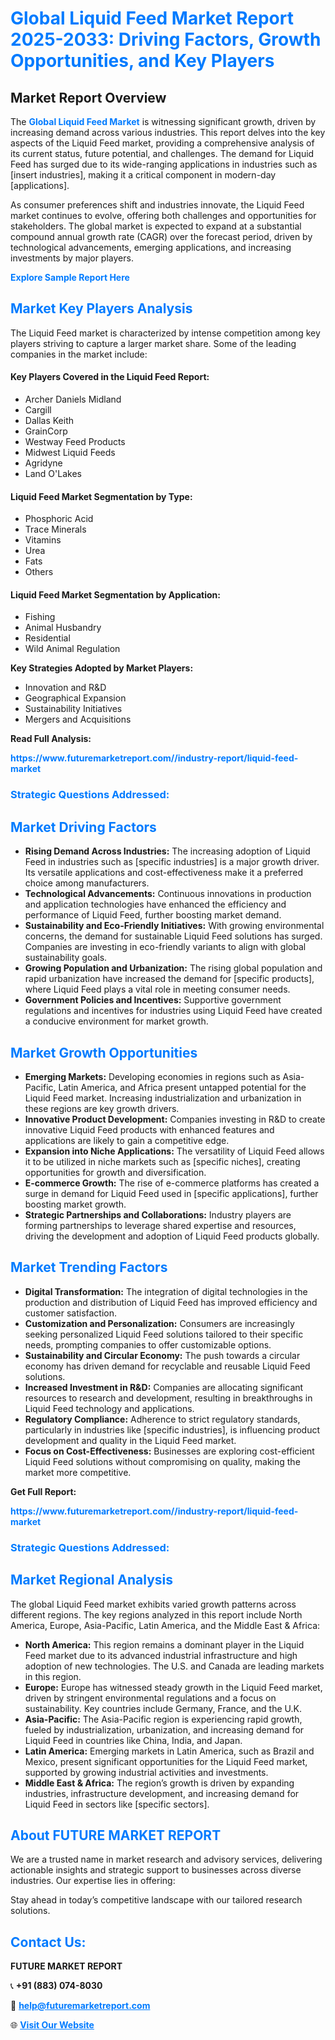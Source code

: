 <h1 style="color: #007BFF;">Global Liquid Feed Market Report 2025-2033: Driving Factors, Growth Opportunities, and Key Players</h1>

<section id="overview">
<h2>Market Report Overview</h2>
<p>The <a href="https://www.futuremarketreport.com//industry-report/liquid-feed-market" style="color: #007BFF; text-decoration: none;"><strong>Global Liquid Feed Market</strong></a> is witnessing significant growth, driven by increasing demand across various industries. This report delves into the key aspects of the Liquid Feed market, providing a comprehensive analysis of its current status, future potential, and challenges. The demand for Liquid Feed has surged due to its wide-ranging applications in industries such as [insert industries], making it a critical component in modern-day [applications].</p>
<p>As consumer preferences shift and industries innovate, the Liquid Feed market continues to evolve, offering both challenges and opportunities for stakeholders. The global market is expected to expand at a substantial compound annual growth rate (CAGR) over the forecast period, driven by technological advancements, emerging applications, and increasing investments by major players.</p>
</section>

<section id="overview">
<p><a href="https://www.futuremarketreport.com//request-sample/reportId=63603" style="color: #007BFF; text-decoration: none;"><strong>Explore Sample Report Here</strong></a></p>
</section>

<section id="key-players">
<h2 style="color: #007BFF;">Market Key Players Analysis</h2>
<p>The Liquid Feed market is characterized by intense competition among key players striving to capture a larger market share. Some of the leading companies in the market include:</p>
<h4>Key Players Covered in the Liquid Feed Report:</h4>
<ul><li>Archer Daniels Midland</li><li>Cargill</li><li>Dallas Keith</li><li>GrainCorp</li><li>Westway Feed Products</li><li>Midwest Liquid Feeds</li><li>Agridyne</li><li>Land O&#039;Lakes</li></ul>
<h4>Liquid Feed Market Segmentation by Type:</h4>
<ul><li>Phosphoric Acid</li><li>Trace Minerals</li><li>Vitamins</li><li>Urea</li><li>Fats</li><li>Others</li></ul>

<h4>Liquid Feed Market Segmentation by Application:</h4>
<ul><li>Fishing</li><li>Animal Husbandry</li><li>Residential</li><li>Wild Animal Regulation</li></ul>
<p><strong>Key Strategies Adopted by Market Players:</strong></p>
<ul>
<li>Innovation and R&D</li>
<li>Geographical Expansion</li>
<li>Sustainability Initiatives</li>
<li>Mergers and Acquisitions</li>
</ul>
</section>

<section>
<p><strong>Read Full Analysis: </strong></p><a href="https://www.futuremarketreport.com//industry-report/liquid-feed-market" style="color: #007BFF; text-decoration: none;"><strong>https://www.futuremarketreport.com//industry-report/liquid-feed-market</strong></a>
<h3 style="color: #007BFF;">Strategic Questions Addressed:</h3>
</section>

<section id="driving-factors">
<h2 style="color: #007BFF;">Market Driving Factors</h2>
<ul>
<li><strong>Rising Demand Across Industries:</strong> The increasing adoption of Liquid Feed in industries such as [specific industries] is a major growth driver. Its versatile applications and cost-effectiveness make it a preferred choice among manufacturers.</li>
<li><strong>Technological Advancements:</strong> Continuous innovations in production and application technologies have enhanced the efficiency and performance of Liquid Feed, further boosting market demand.</li>
<li><strong>Sustainability and Eco-Friendly Initiatives:</strong> With growing environmental concerns, the demand for sustainable Liquid Feed solutions has surged. Companies are investing in eco-friendly variants to align with global sustainability goals.</li>
<li><strong>Growing Population and Urbanization:</strong> The rising global population and rapid urbanization have increased the demand for [specific products], where Liquid Feed plays a vital role in meeting consumer needs.</li>
<li><strong>Government Policies and Incentives:</strong> Supportive government regulations and incentives for industries using Liquid Feed have created a conducive environment for market growth.</li>
</ul>
</section>

<section id="growth-opportunities">
<h2 style="color: #007BFF;">Market Growth Opportunities</h2>
<ul>
<li><strong>Emerging Markets:</strong> Developing economies in regions such as Asia-Pacific, Latin America, and Africa present untapped potential for the Liquid Feed market. Increasing industrialization and urbanization in these regions are key growth drivers.</li>
<li><strong>Innovative Product Development:</strong> Companies investing in R&D to create innovative Liquid Feed products with enhanced features and applications are likely to gain a competitive edge.</li>
<li><strong>Expansion into Niche Applications:</strong> The versatility of Liquid Feed allows it to be utilized in niche markets such as [specific niches], creating opportunities for growth and diversification.</li>
<li><strong>E-commerce Growth:</strong> The rise of e-commerce platforms has created a surge in demand for Liquid Feed used in [specific applications], further boosting market growth.</li>
<li><strong>Strategic Partnerships and Collaborations:</strong> Industry players are forming partnerships to leverage shared expertise and resources, driving the development and adoption of Liquid Feed products globally.</li>
</ul>
</section>

<section id="trending-factors">
<h2 style="color: #007BFF;">Market Trending Factors</h2>
<ul>
<li><strong>Digital Transformation:</strong> The integration of digital technologies in the production and distribution of Liquid Feed has improved efficiency and customer satisfaction.</li>
<li><strong>Customization and Personalization:</strong> Consumers are increasingly seeking personalized Liquid Feed solutions tailored to their specific needs, prompting companies to offer customizable options.</li>
<li><strong>Sustainability and Circular Economy:</strong> The push towards a circular economy has driven demand for recyclable and reusable Liquid Feed solutions.</li>
<li><strong>Increased Investment in R&D:</strong> Companies are allocating significant resources to research and development, resulting in breakthroughs in Liquid Feed technology and applications.</li>
<li><strong>Regulatory Compliance:</strong> Adherence to strict regulatory standards, particularly in industries like [specific industries], is influencing product development and quality in the Liquid Feed market.</li>
<li><strong>Focus on Cost-Effectiveness:</strong> Businesses are exploring cost-efficient Liquid Feed solutions without compromising on quality, making the market more competitive.</li>
</ul>
</section>

<section>
<p><strong>Get Full Report: </strong></p><a href="https://www.futuremarketreport.com//industry-report/liquid-feed-market" style="color: #007BFF; text-decoration: none;"><strong>https://www.futuremarketreport.com//industry-report/liquid-feed-market</strong></a>
<h3 style="color: #007BFF;">Strategic Questions Addressed:</h3>
</section>


<section id="regional-analysis">
<h2 style="color: #007BFF;">Market Regional Analysis</h2>
<p>The global Liquid Feed market exhibits varied growth patterns across different regions. The key regions analyzed in this report include North America, Europe, Asia-Pacific, Latin America, and the Middle East & Africa:</p>
<ul>
<li><strong>North America:</strong> This region remains a dominant player in the Liquid Feed market due to its advanced industrial infrastructure and high adoption of new technologies. The U.S. and Canada are leading markets in this region.</li>
<li><strong>Europe:</strong> Europe has witnessed steady growth in the Liquid Feed market, driven by stringent environmental regulations and a focus on sustainability. Key countries include Germany, France, and the U.K.</li>
<li><strong>Asia-Pacific:</strong> The Asia-Pacific region is experiencing rapid growth, fueled by industrialization, urbanization, and increasing demand for Liquid Feed in countries like China, India, and Japan.</li>
<li><strong>Latin America:</strong> Emerging markets in Latin America, such as Brazil and Mexico, present significant opportunities for the Liquid Feed market, supported by growing industrial activities and investments.</li>
<li><strong>Middle East & Africa:</strong> The region’s growth is driven by expanding industries, infrastructure development, and increasing demand for Liquid Feed in sectors like [specific sectors].</li>
</ul>
</section>

<footer>
<h2 style="color: #007BFF;">About FUTURE MARKET REPORT</h2>
<p>We are a trusted name in market research and advisory services, delivering actionable insights and strategic support to businesses across diverse industries. Our expertise lies in offering:</p>

<p>Stay ahead in today’s competitive landscape with our tailored research solutions.</p>

<h2 style="color: #007BFF;">Contact Us:</h2>
<p><strong>FUTURE MARKET REPORT</strong></p>
<p>📞 <strong>+91 (883) 074-8030</strong></p>
<p>📧 <strong><a href="mailto:help@futuremarketreport.com" style="color: #007BFF;">help@futuremarketreport.com</a></strong></p>
<p>🌐 <strong><a href="https://www.futuremarketreport.com/" style="color: #007BFF;">Visit Our Website</a></strong></p>
</footer>